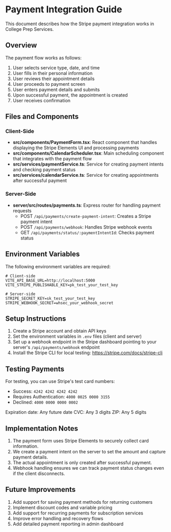# Payment Integration Guide

This document describes how the Stripe payment integration works in College Prep Services.

## Overview

The payment flow works as follows:

1. User selects service type, date, and time
2. User fills in their personal information
3. User reviews their appointment details
4. User proceeds to payment screen
5. User enters payment details and submits
6. Upon successful payment, the appointment is created
7. User receives confirmation

## Files and Components

### Client-Side

- **src/components/PaymentForm.tsx**: React component that handles displaying the Stripe Elements UI and processing payments
- **src/components/CalendarScheduler.tsx**: Main scheduling component that integrates with the payment flow
- **src/services/paymentService.ts**: Service for creating payment intents and checking payment status
- **src/services/calendarService.ts**: Service for creating appointments after successful payment

### Server-Side

- **server/src/routes/payments.ts**: Express router for handling payment requests
  - POST `/api/payments/create-payment-intent`: Creates a Stripe payment intent
  - POST `/api/payments/webhook`: Handles Stripe webhook events
  - GET `/api/payments/status/:paymentIntentId`: Checks payment status

## Environment Variables

The following environment variables are required:

```
# Client-side
VITE_API_BASE_URL=http://localhost:5000
VITE_STRIPE_PUBLISHABLE_KEY=pk_test_your_test_key

# Server-side
STRIPE_SECRET_KEY=sk_test_your_test_key
STRIPE_WEBHOOK_SECRET=whsec_your_webhook_secret
```

## Setup Instructions

1. Create a Stripe account and obtain API keys
2. Set the environment variables in `.env` files (client and server)
3. Set up a webhook endpoint in the Stripe dashboard pointing to your server's `/api/payments/webhook` endpoint
4. Install the Stripe CLI for local testing: https://stripe.com/docs/stripe-cli

## Testing Payments

For testing, you can use Stripe's test card numbers:

- Success: `4242 4242 4242 4242`
- Requires Authentication: `4000 0025 0000 3155`
- Declined: `4000 0000 0000 0002`

Expiration date: Any future date
CVC: Any 3 digits
ZIP: Any 5 digits

## Implementation Notes

1. The payment form uses Stripe Elements to securely collect card information.
2. We create a payment intent on the server to set the amount and capture payment details.
3. The actual appointment is only created after successful payment.
4. Webhook handling ensures we can track payment status changes even if the client disconnects.

## Future Improvements

1. Add support for saving payment methods for returning customers
2. Implement discount codes and variable pricing
3. Add support for recurring payments for subscription services
4. Improve error handling and recovery flows
5. Add detailed payment reporting in admin dashboard 